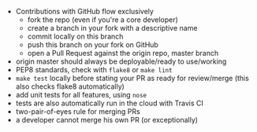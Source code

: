 * Contributions with GitHub flow exclusively
    * fork the repo (even if you're a core developer)
    * create a branch in your fork with a descriptive name
    * commit locally on this branch
    * push this branch on your fork on GitHub
    * open a Pull Request against the origin repo, master branch
* origin master should always be deployable/ready to use/working
* PEP8 standards, check with `flake8` or `make lint`
* `make test` locally before stating your PR as ready for review/merge (this also checks flake8 automatically)
* add unit tests for all features, using `nose`
* tests are also automatically run in the cloud with Travis CI
* two-pair-of-eyes rule for merging PRs
* a developer cannot merge his own PR (or exceptionally)
